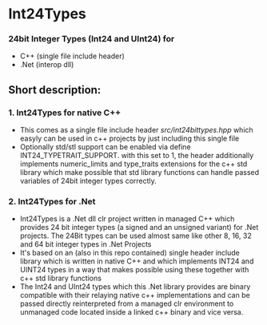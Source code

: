 # Int24Types
### 24bit Integer Types  (Int24 and UInt24) for 
- C++ (single file include header) 
- .Net (interop dll)

## Short description:

### 1. Int24Types for native C++ 

- This comes as a single file include header *src/int24bittypes.hpp* which easyly can be used in c++ projects by just including this single file 
- Optionally std/stl support can be enabled via define INT24_TYPETRAIT_SUPPORT. with this set to 1, the header additionally implements numeric_limits and type_traits extensions for the c++ std library which make possible that std library functions can handle passed variables of 24bit integer types correctly.

### 2. Int24Types for .Net

- Int24Types is a .Net dll clr project written in managed C++ which provides 24 bit integer types (a signed and an unsigned variant) for .Net projects. The 24Bit types can be used almost same like other 8, 16, 32 and 64 bit integer types in .Net Projects
- It's based on an (also in this repo contained) single header include library which is written in native C++ and which implements INT24 and UINT24 types in a way that makes possible using these together with c++ std library functions 
- The Int24 and UInt24 types which this .Net library provides are binary compatible with their relaying native c++ implementations and can be passed directly reinterpreted from a managed clr environment to unmanaged code located inside a linked c++ binary and vice versa.   
 
